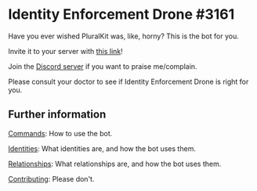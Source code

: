 # Identity Enforcement Drone #3161

Have you ever wished PluralKit was, like, horny? This is the bot for you.

Invite it to your server with [this link](https://discord.com/api/oauth2/authorize?client_id=694984579995533313&permissions=536955904&scope=bot)!

Join the [Discord server](https://discord.gg/jXwgQAu) if you want to praise me/complain.

Please consult your doctor to see if Identity Enforcement Drone is right for you.

## Further information

[Commands](docs/COMMANDS.md): How to use the bot.

[Identities](docs/IDENTITIES.md): What identities are, and how the bot uses them.

[Relationships](docs/RELATIONSHIPS.md): What relationships are, and how the bot uses them.

[Contributing](docs/CONTRIBUTING.md): Please don't.